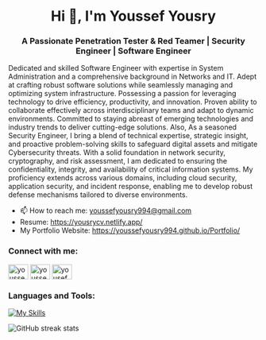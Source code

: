 <h1 align="center">Hi 👋, I'm Youssef Yousry</h1>
<h3 align="center">A Passionate Penetration Tester & Red Teamer | Security Engineer | Software Engineer</h3>

<p>Dedicated and skilled Software Engineer with expertise in System Administration and a comprehensive background in Networks and IT. Adept at crafting robust software solutions while seamlessly managing and optimizing system infrastructure. Possessing a passion for leveraging technology to drive efficiency, productivity, and innovation. Proven ability to collaborate effectively across interdisciplinary teams and adapt to dynamic environments. Committed to staying abreast of emerging technologies and industry trends to deliver cutting-edge solutions. Also, As a seasoned Security Engineer, I bring a blend of technical expertise, strategic insight, and proactive problem-solving skills to safeguard digital assets and mitigate Cybersecurity threats. With a solid foundation in network security, cryptography, and risk assessment, I am dedicated to ensuring the confidentiality, integrity, and availability of critical information systems. My proficiency extends across various domains, including cloud security, application security, and incident response, enabling me to develop robust defense mechanisms tailored to diverse environments. 
</p>

- 📫 How to reach me: youssefyousry994@gmail.com
- Resume: https://yousrycv.netlify.app/
- My Portfolio Website: https://youssefyousry994.github.io/Portfolio/

<h3 align="left">Connect with me:</h3>
<p align="left">
<a href="https://linkedin.com/in/youssefyousry94" target="blank"><img align="center" src="https://raw.githubusercontent.com/rahuldkjain/github-profile-readme-generator/master/src/images/icons/Social/linked-in-alt.svg" alt="youssefyousry94" height="30" width="40" /></a>
<a href="https://fb.com/youssef.yousry.94" target="blank"><img align="center" src="https://raw.githubusercontent.com/rahuldkjain/github-profile-readme-generator/master/src/images/icons/Social/facebook.svg" alt="youssef.yousry.94" height="30" width="40" /></a>
<a href="https://instagram.com/yousef_yousry94" target="blank"><img align="center" src="https://raw.githubusercontent.com/rahuldkjain/github-profile-readme-generator/master/src/images/icons/Social/instagram.svg" alt="yousef_yousry94" height="30" width="40" /></a>
</p>


<h3 align="left">Languages and Tools:</h3>

[![My Skills](https://skillicons.dev/icons?i=redux,react,ts,js,python,ruby,rails,bash,powershell,jenkins,linux,git,docker,cs,html,css,scss,bootstrap,tailwindcss,webpack,vite,vscode,figma,nodejs,express,mongodb)](https://skillicons.dev)

![GitHub streak stats](https://streak-stats.demolab.com/?user=0xJarmenKell)  

